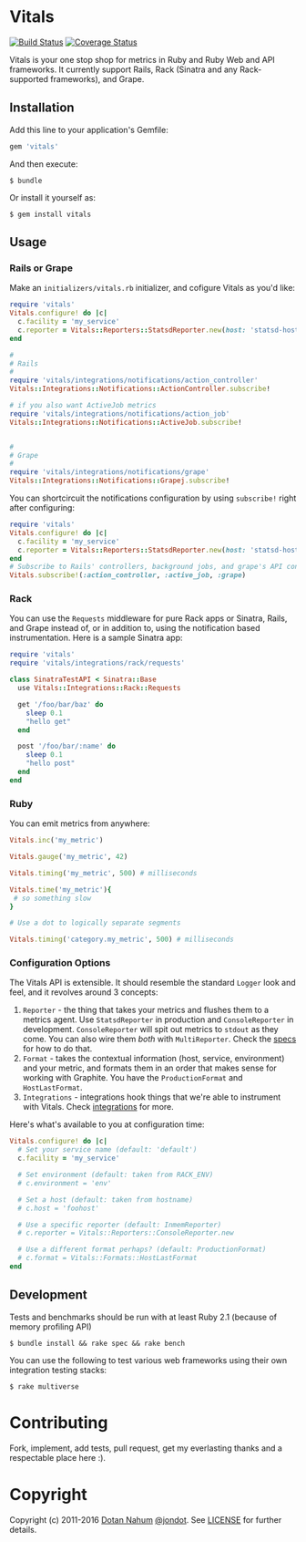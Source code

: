 # Vitals

[![Build Status](https://travis-ci.org/jondot/vitals.svg?branch=master)](https://travis-ci.org/jondot/vitals.svg)
[![Coverage Status](https://coveralls.io/repos/github/jondot/vitals/badge.svg?branch=master)](https://coveralls.io/github/jondot/vitals?branch=master)

Vitals is your one stop shop for metrics in Ruby and Ruby Web and API
frameworks. It currently support Rails, Rack (Sinatra and any Rack-supported
frameworks), and Grape.


## Installation

Add this line to your application's Gemfile:

```ruby
gem 'vitals'
```

And then execute:

    $ bundle

Or install it yourself as:

    $ gem install vitals

## Usage

### Rails or Grape

Make an `initializers/vitals.rb` initializer, and cofigure Vitals as you'd like:
```ruby
require 'vitals'
Vitals.configure! do |c|
  c.facility = 'my_service'
  c.reporter = Vitals::Reporters::StatsdReporter.new(host: 'statsd-host', port: 8125)
end

#
# Rails
#
require 'vitals/integrations/notifications/action_controller'
Vitals::Integrations::Notifications::ActionController.subscribe!

# if you also want ActiveJob metrics
require 'vitals/integrations/notifications/action_job'
Vitals::Integrations::Notifications::ActiveJob.subscribe!


#
# Grape
#
require 'vitals/integrations/notifications/grape'
Vitals::Integrations::Notifications::Grapej.subscribe!
```

You can shortcircuit the notifications configuration by using `subscribe!` right after configuring:

```ruby
require 'vitals'
Vitals.configure! do |c|
  c.facility = 'my_service'
  c.reporter = Vitals::Reporters::StatsdReporter.new(host: 'statsd-host', port: 8125)
end
# Subscribe to Rails' controllers, background jobs, and grape's API controllers
Vitals.subscribe!(:action_controller, :active_job, :grape)
```

### Rack

You can use the `Requests` middleware for pure Rack apps or Sinatra, Rails, and Grape instead of, or
in addition to, using the notification based instrumentation. Here is a sample Sinatra app:

```ruby
require 'vitals'
require 'vitals/integrations/rack/requests'

class SinatraTestAPI < Sinatra::Base
  use Vitals::Integrations::Rack::Requests

  get '/foo/bar/baz' do
    sleep 0.1
    "hello get"
  end

  post '/foo/bar/:name' do
    sleep 0.1
    "hello post"
  end
end
```

### Ruby

You can emit metrics from anywhere:

```ruby
Vitals.inc('my_metric')

Vitals.gauge('my_metric', 42)

Vitals.timing('my_metric', 500) # milliseconds

Vitals.time('my_metric'){
 # so something slow
}

# Use a dot to logically separate segments

Vitals.timing('category.my_metric', 500) # milliseconds
```

### Configuration Options

The Vitals API is extensible. It should resemble the standard `Logger` look and feel,
and it revolves around 3 concepts:

1. `Reporter` - the thing that takes your metrics and flushes them to a metrics agent. Use `StatsdReporter` in production
and `ConsoleReporter` in development. `ConsoleReporter` will spit out metrics to `stdout` as they come. You can also
wire them _both_ with `MultiReporter`. Check the [specs](/spec/reporters) for how to do that.
2. `Format` - takes the contextual information (host, service, environment) and your metric, and formats them in an
order that makes sense for working with Graphite. You have the `ProductionFormat` and `HostLastFormat`.
3. `Integrations` - integrations hook things that we're able to instrument with Vitals. Check [integrations](/lib/vitals/integrations) for more.

Here's what's available to you at configuration time:

```ruby
Vitals.configure! do |c|
  # Set your service name (default: 'default')
  c.facility = 'my_service'

  # Set environment (default: taken from RACK_ENV)
  # c.environment = 'env'

  # Set a host (default: taken from hostname)
  # c.host = 'foohost'

  # Use a specific reporter (default: InmemReporter)
  # c.reporter = Vitals::Reporters::ConsoleReporter.new

  # Use a different format perhaps? (default: ProductionFormat)
  # c.format = Vitals::Formats::HostLastFormat
end
```



## Development

Tests and benchmarks should be run with at least Ruby 2.1 (because of memory profiling API)

```
$ bundle install && rake spec && rake bench
```

You can use the following to test various web frameworks using their own integration testing stacks:

```
$ rake multiverse
```

# Contributing

Fork, implement, add tests, pull request, get my everlasting thanks and a respectable place here :).

# Copyright

Copyright (c) 2011-2016 [Dotan Nahum](http://gplus.to/dotan) [@jondot](http://twitter.com/jondot). See [LICENSE](LICENSE.txt) for further details.
